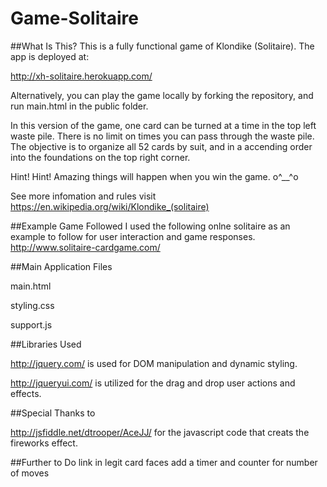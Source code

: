 # Game-Solitaire

##What Is This?
This is a fully functional game of Klondike (Solitaire). The app is deployed at:

http://xh-solitaire.herokuapp.com/

Alternatively, you can play the game locally by forking the repository, and run main.html in the public folder.

In this version of the game, one card can be turned at a time in the top left waste pile.  There is no limit on times you can pass through the waste pile. The objective is to organize all 52 cards by suit, and in a accending order into the foundations on the top right corner.

Hint! Hint! Amazing things will happen when you win the game. o^__^o

See more infomation and rules visit https://en.wikipedia.org/wiki/Klondike_(solitaire)

##Example Game Followed
I used the following onlne solitaire as an example to follow for user interaction and game responses.
http://www.solitaire-cardgame.com/


##Main Application Files

main.html

styling.css

support.js


##Libraries Used

http://jquery.com/ is used for DOM manipulation and dynamic styling.

http://jqueryui.com/ is utilized for the drag and drop user actions and effects.

##Special Thanks to

http://jsfiddle.net/dtrooper/AceJJ/
for the javascript code that creats the fireworks effect.

##Further to Do
link in legit card faces
add a timer and counter for number of moves



